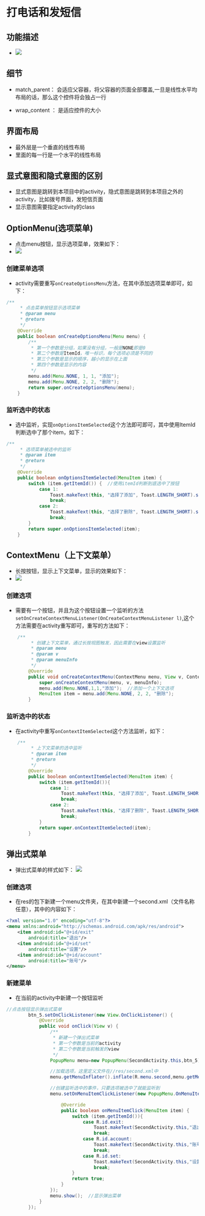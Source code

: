 # 打电话和发短信

## 功能描述
- ![](imageFolder/image1.png)


## 细节
- match_parent： 会适应父容器，将父容器的页面全部覆盖,一旦是线性水平均布局的话，那么这个控件将会独占一行

- wrap_content ： 是适应控件的大小 



## 界面布局
- 最外层是一个垂直的线性布局
- 里面的每一行是一个水平的线性布局



## 显式意图和隐式意图的区别
- 显式意图是跳转到本项目中的activity，隐式意图是跳转到本项目之外的activity，比如拨号界面，发短信页面
- 显示意图需要指定activity的class


## OptionMenu(选项菜单)
- 点击menu按钮，显示选项菜单，效果如下：
- ![](imageFolder/option.png)

### 创建菜单选项

- activity需要重写`onCreateOptionsMenu`方法，在其中添加选项菜单即可，如下：

```java
/**
     * 点击菜单按钮显示选项菜单
     * @param menu
     * @return
     */
    @Override
    public boolean onCreateOptionsMenu(Menu menu) {
        /**
         * 第一个参数是分组，如果没有分组，一般是NONE即是0
         * 第二个参数是ItemId，唯一标识，每个选项必须是不同的
         * 第三个参数是显示的顺序，越小的显示在上面
         * 第四个参数是显示的内容
         */
        menu.add(Menu.NONE, 1, 1, "添加");
        menu.add(Menu.NONE, 2, 2, "删除");
        return super.onCreateOptionsMenu(menu);
    }
```
### 监听选中的状态

- 选中监听，实现`onOptionsItemSelected`这个方法即可即可，其中使用ItemId判断选中了那个item，如下：
```java
/**
     * 选项菜单被选中的监听
     * @param item
     * @return
     */
    @Override
    public boolean onOptionsItemSelected(MenuItem item) {
        switch (item.getItemId()) {  //使用itemId判断到底选中了按钮
            case 1:
                Toast.makeText(this, "选择了添加", Toast.LENGTH_SHORT).show();
                break;
            case 2:
                Toast.makeText(this, "选择了删除", Toast.LENGTH_SHORT).show();
                break;
        }
        return super.onOptionsItemSelected(item);
    }
```


## ContextMenu（上下文菜单）
- 长按按钮，显示上下文菜单，显示的效果如下：
- ![](imageFolder/context.png)

### 创建选项
- 需要有一个按钮，并且为这个按钮设置一个监听的方法`setOnCreateContextMenuListener(OnCreateContextMenuListener l)`,这个方法需要在activity重写即可，重写的方法如下：
```java
    /**
         * 创建上下文菜单，通过长按视图触发，因此需要在view设置监听
         * @param menu
         * @param v
         * @param menuInfo
         */
        @Override
        public void onCreateContextMenu(ContextMenu menu, View v, ContextMenu.ContextMenuInfo menuInfo) {
            super.onCreateContextMenu(menu, v, menuInfo);
            menu.add(Menu.NONE,1,1,"添加");  //添加一个上下文选项
            MenuItem item = menu.add(Menu.NONE, 2, 2, "删除");
        }
```

### 监听选中的状态
- 在activity中重写`onContextItemSelected`这个方法监听，如下：
```java
    /**
         * 上下文菜单的选中监听
         * @param item
         * @return
         */
        @Override
        public boolean onContextItemSelected(MenuItem item) {
            switch (item.getItemId()){
                case 1:
                    Toast.makeText(this, "选择了添加", Toast.LENGTH_SHORT).show();
                    break;
                case 2:
                    Toast.makeText(this, "选择了删除", Toast.LENGTH_SHORT).show();
                    break;
            }
            return super.onContextItemSelected(item);
        }
```



## 弹出式菜单
- 弹出式菜单的样式如下：
![](imageFolder/poup.png)

### 创建选项
- 在res的包下新建一个menu文件夹，在其中新建一个second.xml（文件名称任意），其中的内容如下：
```xml
<?xml version="1.0" encoding="utf-8"?>
<menu xmlns:android="http://schemas.android.com/apk/res/android">
    <item android:id="@+id/exit"
        android:title="退出"/>
    <item android:id="@+id/set"
        android:title="设置"/>
    <item android:id="@+id/account"
        android:title="账号"/>
</menu>
```


### 新建菜单
- 在当前的activity中新建一个按钮监听
```java
//点击按钮显示弹出式菜单
        btn_5.setOnClickListener(new View.OnClickListener() {
            @Override
            public void onClick(View v) {
                /**
                 * 新建一个弹出式菜单
                 * 第一个参数是当前的activity
                 * 第二个参数是当前触发的view
                 */
                PopupMenu menu=new PopupMenu(SecondActivity.this,btn_5);

                //加载选项，这里定义文件在//res/second.xml中
                menu.getMenuInflater().inflate(R.menu.second,menu.getMenu());

                //创建监听选中的事件，只要选项被选中了就能监听到
                menu.setOnMenuItemClickListener(new PopupMenu.OnMenuItemClickListener() {

                    @Override
                    public boolean onMenuItemClick(MenuItem item) {
                        switch (item.getItemId()){
                            case R.id.exit:
                                Toast.makeText(SecondActivity.this,"退出",Toast.LENGTH_SHORT).show();
                                break;
                            case R.id.account:
                                Toast.makeText(SecondActivity.this,"账号",Toast.LENGTH_SHORT).show();
                                break;
                            case R.id.set:
                                Toast.makeText(SecondActivity.this,"设置",Toast.LENGTH_SHORT).show();
                                break;
                        }
                        return true;
                    }
                });
                menu.show();  //显示弹出菜单
            }
        });
```




















